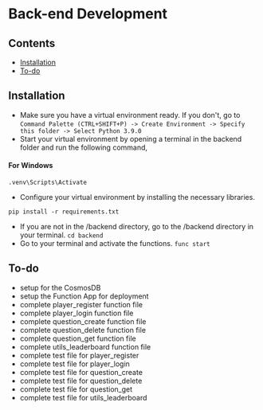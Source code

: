 # Back-end Development
## Contents
- [Installation](#installation)
- [To-do](#to-do)
## Installation
- Make sure you have a virtual environment ready. If you don't, go to `Command Palette (CTRL+SHIFT+P) -> Create Environment -> Specify this folder -> Select Python 3.9.0`
- Start your virtual environment by opening a terminal in the backend folder and run the following command,
#### For Windows
```
.venv\Scripts\Activate
```
- Configure your virtual environment by installing the necessary libraries. 
```
pip install -r requirements.txt
```
- If you are not in the /backend directory, go to the /backend directory in your terminal. `cd backend`
- Go to your terminal and activate the functions. `func start`

## To-do
- setup for the CosmosDB
- setup the Function App for deployment
- complete player_register function file
- complete player_login function file
- complete question_create function file
- complete question_delete function file
- complete question_get function file
- complete utils_leaderboard function file
- complete test file for player_register
- complete test file for player_login
- complete test file for question_create
- complete test file for question_delete
- complete test file for question_get
- complete test file for utils_leaderboard
